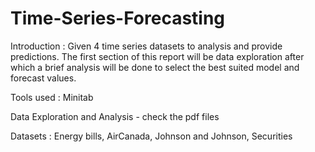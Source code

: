 # Time-Series-Forecasting

Introduction : Given 4 time series datasets to analysis and provide predictions. The first section of this report will be data exploration after which a brief analysis will be done to select the best suited model and forecast values.

Tools used : Minitab

Data Exploration and Analysis - check the pdf files

Datasets : Energy bills,
           AirCanada,
           Johnson and Johnson,
           Securities

